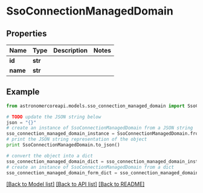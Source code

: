 # SsoConnectionManagedDomain


## Properties
Name | Type | Description | Notes
------------ | ------------- | ------------- | -------------
**id** | **str** |  | 
**name** | **str** |  | 

## Example

```python
from astronomercoreapi.models.sso_connection_managed_domain import SsoConnectionManagedDomain

# TODO update the JSON string below
json = "{}"
# create an instance of SsoConnectionManagedDomain from a JSON string
sso_connection_managed_domain_instance = SsoConnectionManagedDomain.from_json(json)
# print the JSON string representation of the object
print SsoConnectionManagedDomain.to_json()

# convert the object into a dict
sso_connection_managed_domain_dict = sso_connection_managed_domain_instance.to_dict()
# create an instance of SsoConnectionManagedDomain from a dict
sso_connection_managed_domain_form_dict = sso_connection_managed_domain.from_dict(sso_connection_managed_domain_dict)
```
[[Back to Model list]](../README.md#documentation-for-models) [[Back to API list]](../README.md#documentation-for-api-endpoints) [[Back to README]](../README.md)


